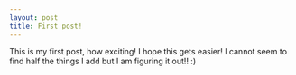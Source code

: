 ```yaml
---
layout: post
title: First post!
---
```


This is my first post, how exciting! I hope this gets easier! I cannot seem to find half the things I add but I am figuring it out!! :)
